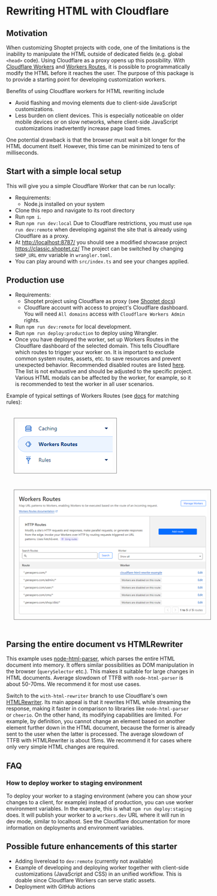 # Rewriting HTML with Cloudflare

## Motivation

When customizing Shoptet projects with code, one of the limitations is the inability to manipulate the HTML outside of dedicated fields (e.g. global `<head>` code). Using Cloudflare as a proxy opens up this possibility. With [Cloudflare Workers](https://developers.cloudflare.com/workers/) and [Workers Routes](https://developers.cloudflare.com/workers/configuration/routing/routes/), it is possible to programmatically modify the HTML before it reaches the user. The purpose of this package is to provide a starting point for developing customization workers.

Benefits of using Cloudflare workers for HTML rewriting include

- Avoid flashing and moving elements due to client-side JavaScript customizations.
- Less burden on client devices. This is especially noticeable on older mobile devices or on slow networks, where client-side JavaScript customizations inadvertently increase page load times.

One potential drawback is that the browser must wait a bit longer for the HTML document itself. However, this time can be minimized to tens of milliseconds.

## Start with a simple local setup

This will give you a simple Cloudflare Worker that can be run locally:

- Requirements:
  - Node.js installed on your system
- Clone this repo and navigate to its root directory
- Run `npm i`.
- Run `npm run dev:local` Due to Cloudflare restrictions, you must use `npm run dev:remote` when developing against the site that is already using Cloudflare as a proxy.
- At <http://localhost:8787/> you should see a modified showcase project <https://classic.shoptet.cz/> The project can be switched by changing `SHOP_URL` env variable in `wrangler.toml`.
- You can play around with `src/index.ts` and see your changes applied.

## Production use

- Requirements:
  - Shoptet project using Cloudflare as proxy (see [Shoptet docs](https://podpora.shoptet.cz/hc/cs/articles/7128655751826-Cloudflare))
  - Cloudflare account with access to project's Cloudflare dashboard. You will need `All domains` access with `Cloudflare Workers Admin` rights.
- Run `npm run dev:remote` for local development.
- Run `npm run deploy:production` to deploy using Wrangler.
- Once you have deployed the worker, set up Workers Routes in the Cloudflare dashboard of the selected domain. This tells Cloudflare which routes to trigger your worker on. It is important to exclude common system routes, assets, etc. to save resources and prevent unexpected behavior. Recommended disabled routes are listed [here](/src/config/recommended-disabled-routes.json). The list is not exhaustive and should be adjusted to the specific project. Various HTML modals can be affected by the worker, for example, so it is recommended to test the worker in all user scenarios.

Example of typical settings of Workers Routes (see [docs](https://developers.cloudflare.com/workers/configuration/routing/routes/) for matching rules):

<img src="docs/img/cloudflare-navigation.png" alt="Cloudflare navigation" style="margin: 20px; padding: 10px; border: 1px solid gray" />

<img src="docs/img/routes-setting.png" alt="Wourker Routes settings" style="margin: 20px; padding: 10px; border: 1px solid gray" />

## Parsing the entire document vs HTMLRewriter

This example uses [node-html-parser](https://www.npmjs.com/package/node-html-parser), which parses the entire HTML document into memory. It offers similar possibilities as DOM manipulation in the browser (`querySelector` etc.). This makes it suitable for large changes in HTML documents. Average slowdown of TTFB with `node-html-parser` is about 50-70ms. We recommend it for most use cases.

Switch to the `with-html-rewriter` branch to use Cloudflare's own [HTMLRewriter](https://developers.cloudflare.com/workers/runtime-apis/html-rewriter/). Its main appeal is that it rewrites HTML while streaming the response, making it faster in comparison to libraries like `node-html-parser` or `cheerio`. On the other hand, its modifying capabilities are limited. For example, by definition, you cannot change an element based on another element further down in the HTML document, because the former is already sent to the user when the latter is processed. The average slowdown of TTFB with HTMLRewriter is about 15ms. We recommend it for cases where only very simple HTML changes are required.

## FAQ

### How to deploy worker to staging environment

To deploy your worker to a staging environment (where you can show your changes to a client, for example) instead of production, you can use worker environment variables. In the example, this is what `npm run deploy:staging` does. It will publish your worker to a `workers.dev` URL where it will run in dev mode, similar to localhost. See the Cloudflare documentation for more information on deployments and environment variables.

## Possible future enhancements of this starter

- Adding livereload to `dev:remote` (currently not available)
- Example of developing and deploying worker together with client-side customizations (JavaScript and CSS) in an unified workflow. This is doable since Cloudflare Workers can serve static assets.
- Deployment with GitHub actions
